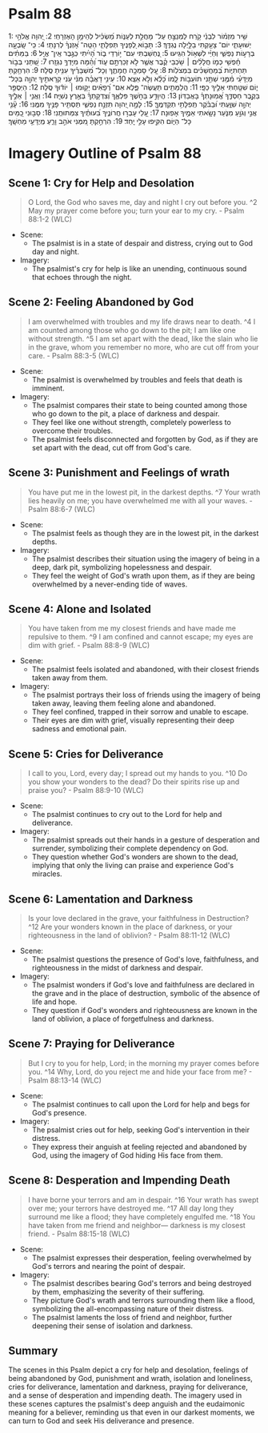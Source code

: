 # Psalm 88
1: שִׁ֥יר מִזְמ֗וֹר לִבְנֵ֫י קֹ֥רַח לַמְנַצֵּ֣חַ עַל־ מָחֲלַ֣ת לְעַנּ֑וֹת מַ֝שְׂכִּ֗יל לְהֵימָ֥ן הָאֶזְרָחִֽי׃
2: יְ֭הוָה אֱלֹהֵ֣י יְשׁוּעָתִ֑י יוֹם־ צָעַ֖קְתִּי בַלַּ֣יְלָה נֶגְדֶּֽךָ׃
3: תָּב֣וֹא לְ֭פָנֶיךָ תְּפִלָּתִ֑י הַטֵּֽה־ אָ֝זְנְךָ֗ לְרִנָּתִֽי׃
4: כִּֽי־ שָֽׂבְעָ֣ה בְרָע֣וֹת נַפְשִׁ֑י וְחַיַּ֗י לִשְׁא֥וֹל הִגִּֽיעוּ׃
5: נֶ֭חְשַׁבְתִּי עִם־ י֣וֹרְדֵי ב֑וֹר הָ֝יִ֗יתִי כְּגֶ֣בֶר אֵֽין־ אֱיָֽל׃
6: בַּמֵּתִ֗ים חָ֫פְשִׁ֥י כְּמ֤וֹ חֲלָלִ֨ים ׀ שֹׁ֥כְבֵי קֶ֗בֶר אֲשֶׁ֤ר לֹ֣א זְכַרְתָּ֣ם ע֑וֹד וְ֝הֵ֗מָּה מִיָּדְךָ֥ נִגְזָֽרוּ׃
7: שַׁ֭תַּנִי בְּב֣וֹר תַּחְתִּיּ֑וֹת בְּ֝מַחֲשַׁכִּ֗ים בִּמְצֹלֽוֹת׃
8: עָ֭לַי סָמְכָ֣ה חֲמָתֶ֑ךָ וְכָל־ מִ֝שְׁבָּרֶ֗יךָ עִנִּ֥יתָ סֶּֽלָה׃
9: הִרְחַ֥קְתָּ מְיֻדָּעַ֗י מִ֫מֶּ֥נִּי שַׁתַּ֣נִי תוֹעֵב֣וֹת לָ֑מוֹ כָּ֝לֻ֗א וְלֹ֣א אֵצֵֽא׃
10: עֵינִ֥י דָאֲבָ֗ה מִנִּ֫י עֹ֥נִי קְרָאתִ֣יךָ יְהוָ֣ה בְּכָל־ י֑וֹם שִׁטַּ֖חְתִּי אֵלֶ֣יךָ כַפָּֽי׃
11: הֲלַמֵּתִ֥ים תַּעֲשֶׂה־ פֶּ֑לֶא אִם־ רְ֝פָאִ֗ים יָק֤וּמוּ ׀ יוֹד֬וּךָ סֶּֽלָה׃
12: הַיְסֻפַּ֣ר בַּקֶּ֣בֶר חַסְדֶּ֑ךָ אֱ֝מֽוּנָתְךָ֗ בָּאֲבַדּֽוֹן׃
13: הֲיִוָּדַ֣ע בַּחֹ֣שֶׁךְ פִּלְאֶ֑ךָ וְ֝צִדְקָתְךָ֗ בְּאֶ֣רֶץ נְשִׁיָּֽה׃
14: וַאֲנִ֤י ׀ אֵלֶ֣יךָ יְהוָ֣ה שִׁוַּ֑עְתִּי וּ֝בַבֹּ֗קֶר תְּֽפִלָּתִ֥י תְקַדְּמֶֽךָּ׃
15: לָמָ֣ה יְ֭הוָה תִּזְנַ֣ח נַפְשִׁ֑י תַּסְתִּ֖יר פָּנֶ֣יךָ מִמֶּֽנִּי׃
16: עָ֘נִ֤י אֲנִ֣י וְגֹוֵ֣עַ מִנֹּ֑עַר נָשָׂ֖אתִי אֵמֶ֣יךָ אָפֽוּנָה׃
17: עָ֭לַי עָבְר֣וּ חֲרוֹנֶ֑יךָ בִּ֝עוּתֶ֗יךָ צִמְּתוּתֻֽנִי׃
18: סַבּ֣וּנִי כַ֭מַּיִם כָּל־ הַיּ֑וֹם הִקִּ֖יפוּ עָלַ֣י יָֽחַד׃
19: הִרְחַ֣קְתָּ מִ֭מֶּנִּי אֹהֵ֣ב וָרֵ֑עַ מְֽיֻדָּעַ֥י מַחְשָֽׁךְ׃

# Imagery Outline of Psalm 88

## Scene 1: Cry for Help and Desolation

> O Lord, the God who saves me,
    day and night I cry out before you.
^2 May my prayer come before you;
    turn your ear to my cry. - Psalm 88:1-2 (WLC)

- Scene:
  - The psalmist is in a state of despair and distress, crying out to God day and night.
- Imagery:
  - The psalmist's cry for help is like an unending, continuous sound that echoes through the night.

## Scene 2: Feeling Abandoned by God

> I am overwhelmed with troubles
    and my life draws near to death.
^4 I am counted among those who go down to the pit;
    I am like one without strength.
^5 I am set apart with the dead,
    like the slain who lie in the grave,
whom you remember no more,
    who are cut off from your care. - Psalm 88:3-5 (WLC)

- Scene:
  - The psalmist is overwhelmed by troubles and feels that death is imminent.
- Imagery:
  - The psalmist compares their state to being counted among those who go down to the pit, a place of darkness and despair.
  - They feel like one without strength, completely powerless to overcome their troubles.
  - The psalmist feels disconnected and forgotten by God, as if they are set apart with the dead, cut off from God's care.

## Scene 3: Punishment and Feelings of wrath

> You have put me in the lowest pit,
    in the darkest depths.
^7 Your wrath lies heavily on me;
    you have overwhelmed me with all your waves. - Psalm 88:6-7 (WLC)

- Scene:
  - The psalmist feels as though they are in the lowest pit, in the darkest depths.
- Imagery:
  - The psalmist describes their situation using the imagery of being in a deep, dark pit, symbolizing hopelessness and despair.
  - They feel the weight of God's wrath upon them, as if they are being overwhelmed by a never-ending tide of waves.

## Scene 4: Alone and Isolated

> You have taken from me my closest friends
    and have made me repulsive to them.
^9 I am confined and cannot escape;
    my eyes are dim with grief. - Psalm 88:8-9 (WLC)

- Scene:
  - The psalmist feels isolated and abandoned, with their closest friends taken away from them.
- Imagery:
  - The psalmist portrays their loss of friends using the imagery of being taken away, leaving them feeling alone and abandoned.
  - They feel confined, trapped in their sorrow and unable to escape.
  - Their eyes are dim with grief, visually representing their deep sadness and emotional pain.

## Scene 5: Cries for Deliverance

> I call to you, Lord, every day;
    I spread out my hands to you.
^10 Do you show your wonders to the dead?
    Do their spirits rise up and praise you? - Psalm 88:9-10 (WLC)

- Scene:
  - The psalmist continues to cry out to the Lord for help and deliverance.
- Imagery:
  - The psalmist spreads out their hands in a gesture of desperation and surrender, symbolizing their complete dependency on God.
  - They question whether God's wonders are shown to the dead, implying that only the living can praise and experience God's miracles.

## Scene 6: Lamentation and Darkness

> Is your love declared in the grave,
    your faithfulness in Destruction?
^12 Are your wonders known in the place of darkness,
    or your righteousness in the land of oblivion? - Psalm 88:11-12 (WLC)

- Scene:
  - The psalmist questions the presence of God's love, faithfulness, and righteousness in the midst of darkness and despair.
- Imagery:
  - The psalmist wonders if God's love and faithfulness are declared in the grave and in the place of destruction, symbolic of the absence of life and hope.
  - They question if God's wonders and righteousness are known in the land of oblivion, a place of forgetfulness and darkness.

## Scene 7: Praying for Deliverance

> But I cry to you for help, Lord;
    in the morning my prayer comes before you.
^14 Why, Lord, do you reject me
    and hide your face from me? - Psalm 88:13-14 (WLC)

- Scene:
  - The psalmist continues to call upon the Lord for help and begs for God's presence.
- Imagery:
  - The psalmist cries out for help, seeking God's intervention in their distress.
  - They express their anguish at feeling rejected and abandoned by God, using the imagery of God hiding His face from them.

## Scene 8: Desperation and Impending Death

> I have borne your terrors and am in despair.
^16 Your wrath has swept over me;
    your terrors have destroyed me.
^17 All day long they surround me like a flood;
    they have completely engulfed me.
^18 You have taken from me friend and neighbor—
    darkness is my closest friend. - Psalm 88:15-18 (WLC)

- Scene:
  - The psalmist expresses their desperation, feeling overwhelmed by God's terrors and nearing the point of despair.
- Imagery:
  - The psalmist describes bearing God's terrors and being destroyed by them, emphasizing the severity of their suffering.
  - They picture God's wrath and terrors surrounding them like a flood, symbolizing the all-encompassing nature of their distress.
  - The psalmist laments the loss of friend and neighbor, further deepening their sense of isolation and darkness.

## Summary

The scenes in this Psalm depict a cry for help and desolation, feelings of being abandoned by God, punishment and wrath, isolation and loneliness, cries for deliverance, lamentation and darkness, praying for deliverance, and a sense of desperation and impending death. The imagery used in these scenes captures the psalmist's deep anguish and the eudaimonic meaning for a believer, reminding us that even in our darkest moments, we can turn to God and seek His deliverance and presence.